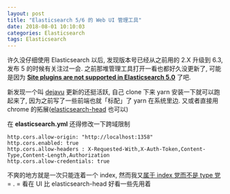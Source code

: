 ```yaml
---
layout: post
title: "Elasticsearch 5/6 的 Web UI 管理工具"
date: 2018-08-01 10:10:03
categories: Elasticsearch
tags: Elasticsearch
---
```


<!--more-->

许久没仔细使用 Elasticsearch 以后, 发现版本号已经从之前用的 2.X 升级到 6.3, 发布 5 的时候有关注过一会. 之前那堆管理工具打开一看也都好久没更新了, 可能是因为 [**Site plugins are not supported in Elasticsearch 5.0**](https://www.elastic.co/blog/running-site-plugins-with-elasticsearch-5-0) 了吧.

新发现一个叫 [dejavu](https://github.com/appbaseio/dejavu) 更新的还挺活跃, 自己 clone 下来 yarn 安装一下就可以跑起来了, 因为之前写了一些前端也就「标配」了 yarn 在系统里边. 又或者直接用 chrome 的拓展([elasticsearch-head](https://github.com/mobz/elasticsearch-head) 也可以)

在 **elasticsearch.yml** 还得修改一下跨域限制

```
http.cors.allow-origin: "http://localhost:1358"
http.cors.enabled: true
http.cors.allow-headers : X-Requested-With,X-Auth-Token,Content-Type,Content-Length,Authorization
http.cors.allow-credentials: true
```

不爽的地方就是一次只能连着一个 index, 然而我又[属于 index 党而不是 type 党](https://www.elastic.co/blog/index-vs-type) = . = 看在 UI 比 elasticsearch-head 好看一些先用着
